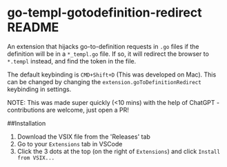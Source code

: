 # go-templ-gotodefinition-redirect README

An extension that hijacks go-to-definition requests in `.go` files if the definition will be in a `*_templ.go` file.
If so, it will redirect the browser to `*.templ` instead, and find the token in the file.

The default keybinding is `CMD+Shift+D` (This was developed on Mac). This can be changed by changing the `extension.goToDefinitionRedirect` keybinding in settings.

NOTE: This was made super quickly (<10 mins) with the help of ChatGPT - contributions are welcome, just open a PR! 

##Installation
1. Download the VSIX file from the 'Releases' tab
2. Go to your `Extensions` tab in VSCode
3. Click the 3 dots at the top (on the right of `Extensions`) and click `Install from VSIX...`
